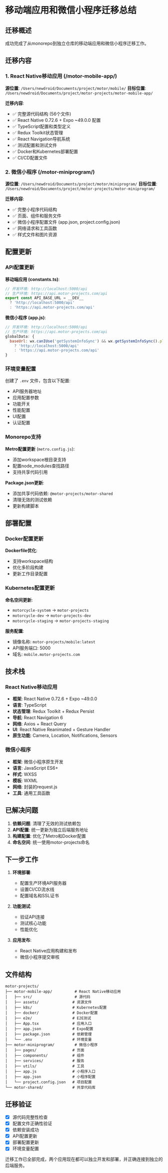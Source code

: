 # 移动端应用和微信小程序迁移总结

## 迁移概述

成功完成了从monorepo到独立仓库的移动端应用和微信小程序迁移工作。

## 迁移内容

### 1. React Native移动应用 (/motor-mobile-app/)

**源位置**: `/Users/newdroid/Documents/project/motor/mobile/`
**目标位置**: `/Users/newdroid/Documents/project/motor-projects/motor-mobile-app/`

**迁移内容**:
- ✅ 完整源代码结构 (56个文件)
- ✅ React Native 0.72.6 + Expo ~49.0.0 配置
- ✅ TypeScript配置和类型定义
- ✅ Redux Toolkit状态管理
- ✅ React Navigation导航系统
- ✅ 测试配置和测试文件
- ✅ Docker和Kubernetes部署配置
- ✅ CI/CD配置文件

### 2. 微信小程序 (/motor-miniprogram/)

**源位置**: `/Users/newdroid/Documents/project/motor/miniprogram/`
**目标位置**: `/Users/newdroid/Documents/project/motor-projects/motor-miniprogram/`

**迁移内容**:
- ✅ 完整小程序代码结构
- ✅ 页面、组件和服务文件
- ✅ 微信小程序配置文件 (app.json, project.config.json)
- ✅ 网络请求和工具函数
- ✅ 样式文件和图片资源

## 配置更新

### API配置更新

**移动端应用 (constants.ts)**:
```typescript
// 开发环境: http://localhost:5000/api
// 生产环境: https://api.motor-projects.com/api
export const API_BASE_URL = __DEV__ 
  ? 'http://localhost:5000/api'
  : 'https://api.motor-projects.com/api'
```

**微信小程序 (app.js)**:
```javascript
// 开发环境: http://localhost:5000/api  
// 生产环境: https://api.motor-projects.com/api
globalData: {
  baseUrl: wx.canIUse('getSystemInfoSync') && wx.getSystemInfoSync().platform === 'devtools' 
    ? 'http://localhost:5000/api'
    : 'https://api.motor-projects.com/api'
}
```

### 环境变量配置

创建了 `.env` 文件，包含以下配置:
- API服务器地址
- 应用配置参数
- 功能开关
- 性能配置
- UI配置
- 认证配置

### Monorepo支持

**Metro配置更新** (`metro.config.js`):
- 添加workspace根目录支持
- 配置node_modules查找路径
- 支持共享代码引用

**Package.json更新**:
- 添加共享代码依赖: `@motor-projects/motor-shared`
- 清理无效的测试依赖
- 更新构建脚本

## 部署配置

### Docker配置更新

**Dockerfile优化**:
- 支持workspace结构
- 优化多阶段构建
- 更新工作目录配置

### Kubernetes配置更新

**命名空间更新**:
- `motorcycle-system` → `motor-projects`
- `motorcycle-dev` → `motor-projects-dev`  
- `motorcycle-staging` → `motor-projects-staging`

**服务配置**:
- 镜像名称: `motor-projects/mobile:latest`
- API服务端口: 5000
- 域名: `mobile.motor-projects.com`

## 技术栈

### React Native移动应用
- **框架**: React Native 0.72.6 + Expo ~49.0.0
- **语言**: TypeScript
- **状态管理**: Redux Toolkit + Redux Persist
- **导航**: React Navigation 6
- **网络**: Axios + React Query
- **UI**: React Native Reanimated + Gesture Handler
- **原生功能**: Camera, Location, Notifications, Sensors

### 微信小程序  
- **框架**: 微信小程序原生开发
- **语言**: JavaScript ES6+
- **样式**: WXSS
- **模板**: WXML
- **网络**: 封装的request.js
- **工具**: 通用工具函数

## 已解决问题

1. **依赖问题**: 清理了无效的测试依赖包
2. **API配置**: 统一更新为独立后端服务地址
3. **构建配置**: 优化了Metro和Docker配置
4. **命名空间**: 统一使用motor-projects命名

## 下一步工作

1. **环境部署**: 
   - 配置生产环境API服务器
   - 设置CI/CD流水线
   - 配置域名和SSL证书

2. **功能测试**:
   - 验证API连接
   - 测试核心功能
   - 性能优化

3. **应用发布**:
   - React Native应用构建和发布
   - 微信小程序提交审核

## 文件结构

```
motor-projects/
├── motor-mobile-app/          # React Native移动应用
│   ├── src/                   # 源代码
│   ├── assets/               # 资源文件
│   ├── k8s/                  # Kubernetes配置
│   ├── docker/               # Docker配置
│   ├── e2e/                  # E2E测试
│   ├── App.tsx               # 应用入口
│   ├── app.json              # Expo配置
│   ├── package.json          # 依赖管理
│   └── .env                  # 环境变量
├── motor-miniprogram/         # 微信小程序
│   ├── pages/                # 页面
│   ├── components/           # 组件
│   ├── services/             # 服务
│   ├── utils/                # 工具
│   ├── app.js                # 小程序入口
│   ├── app.json              # 小程序配置
│   └── project.config.json   # 项目配置
└── motor-shared/             # 共享代码库
```

## 迁移验证

- [x] 源代码完整性检查
- [x] 配置文件正确性验证  
- [x] 依赖安装成功
- [x] API配置更新
- [x] 部署配置更新
- [x] 环境变量配置

迁移工作已全部完成，两个应用现在都可以独立开发和部署，并正确连接到独立的后端服务。